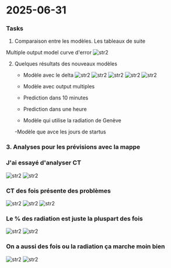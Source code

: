 # 2025-06-31
### Tasks

1. Comparaison entre les modèles. 
Les tableaux de suite 

Multiple output model curve d'error
![str2](models/model_72/metrics_across_times.png)

2. Quelques résultats des nouveaux modèles
    - Modèle avec le delta 
    ![str2](models/model_66/metrics/2024-12/day_curve_2024-12-27.png)
    ![str2](models/model_66/metrics/2024-11/day_curve_2024-11-03.png)
    ![str2](models/model_66/metrics/2023-02/day_curve_2023-02-15.png)
    ![str2](models/model_66/metrics/2024-11/day_curve_2024-11-03.png)
    ![str2](models/model_66/metrics/2024-11/day_curve_2024-11-03.png)
    - Modèle avec output multiples
    - Prediction dans 10 minutes
    - Prediction dans une heure

    - Modèle qui utilise la radiation de Genève

    -Modèle que avce les jours de startus 







### 3. Analyses pour les prévisions avec la mappe

### J'ai essayé d'analyser CT 
![str2](analysis/single_timestamp_maps/CT_20241111_0930.png)
![str2](analysis/single_timestamp_maps/CT_20230209_1130.png)


### CT des fois présente des problèmes 

 ![str2](analysis/single_timestamp_maps/CT_20230208_0930.png)
![str2](analysis/single_timestamp_maps/CT_20230106_0930.png)
![str2](analysis/single_timestamp_maps/CT_20230126_0930.png)



### Le % des radiation est juste la pluspart des fois 
 ![str2](analysis/single_timestamp_maps/SU_20230208_0930.png)
 ![str2](analysis/single_timestamp_maps/SU_20230106_1130.png)
 ### On a aussi des fois ou la radiation ça marche moin bien
 ![str2](analysis/single_timestamp_maps/SU_20241116_1130.png)
 ![str2](analysis/single_timestamp_maps/SU_20230126_1130.png)
